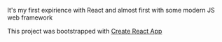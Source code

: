 It's my first expirience with React and almost first with some modern JS web framework


This project was bootstrapped with [Create React App](https://github.com/facebookincubator/create-react-app)